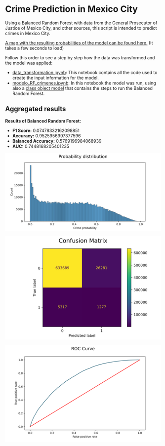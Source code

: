 # Crime Prediction in Mexico City

Using a Balanced Random Forest with data from the General Prosecutor of Justice of Mexico City, and other sources, this script is intended to predict crimes in Mexico City. 

[A map with the resulting probabilities of the model can be found here.](http://fjmadrigal.pythonanywhere.com/) (It takes a few seconds to load)

Follow this order to see a step by step how the data was transformed and the model was applied:

- [data_transformation.ipynb](https://github.com/madrigal2090/crime_prediction/blob/main/data_transformation.ipynb): This notebook contains all the code used to create the input information for the model.
- [modelo_RF_crimenes.ipynb](https://github.com/madrigal2090/crime_prediction/blob/main/modelo_RF_crimenes.ipynb): In this notebook the model was run, using also a [class object model](https://github.com/madrigal2090/crime_prediction/blob/main/apply_brf.py) that contains the steps to run the Balanced Random Forest.

## Aggregated results

**Results of Balanced Random Forest:**

   - **F1 Score:** 0.07478332162098851
   - **Accuracy:** 0.9525956997377596
   - **Balanced Accuracy:** 0.5769196984068939
   - **AUC:** 0.7448168205401235

![Probability Distribution](https://github.com/madrigal2090/crime_prediction/blob/main/figures/prob_dist/prob_dist_.svg)

![Confusion matrix](https://github.com/madrigal2090/crime_prediction/blob/main/figures/conf_matrix/conf_matrix_.svg)

![ROC Curve](https://github.com/madrigal2090/crime_prediction/blob/main/figures/roc_curve/roc_curve_.svg)


